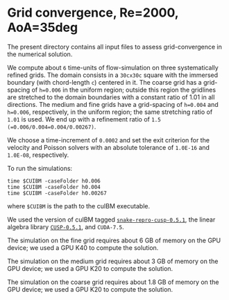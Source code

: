 # Grid convergence, Re=2000, AoA=35deg

The present directory contains all input files to assess grid-convergence in the numerical solution.

We compute about `6` time-units of flow-simulation on three systematically refined grids.
The domain consists in a `30cx30c` square with the immersed boundary 
(with chord-length `c`) centered in it.
The coarse grid has a grid-spacing of `h=0.006` in the uniform region; outside this region the gridlines are stretched to the domain boundaries with a constant ratio of 1.01 in all directions.
The medium and fine grids have a grid-spacing of `h=0.004` and `h=0.006`, respectively, in the uniform region; the same stretching ratio of `1.01` is used.
We end up with a refinement ratio of `1.5 (=0.006/0.004=0.004/0.00267)`.

We choose a time-increment of `0.0002` and set the exit criterion for the velocity and Poisson solvers with an absolute tolerance of `1.0E-16` and `1.0E-08`, respectively.

To run the simulations:

```
time $CUIBM -caseFolder h0.006
time $CUIBM -caseFolder h0.004
time $CUIBM -caseFolder h0.00267
```

where `$CUIBM` is the path to the cuIBM executable.

We used the version of cuIBM tagged [`snake-repro-cusp-0.5.1`](https://github.com/barbagroup/cuIBM/releases/tag/snake-repro-cusp-0.5.1), the linear algebra library [`CUSP-0.5.1`](https://github.com/cusplibrary/cusplibrary/releases/tag/v0.5.1), and `CUDA-7.5`.

The simulation on the fine grid requires about 6 GB of memory on the GPU device; we used a GPU K40 to compute the solution.

The simulation on the medium grid requires about 3 GB of memory on the GPU device; we used a GPU K20 to compute the solution.

The simulation on the coarse grid requires about 1.8 GB of memory on the GPU device; we used a GPU K20 to compute the solution.